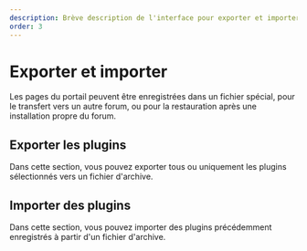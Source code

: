 ```yaml
---
description: Brève description de l'interface pour exporter et importer des plugins portails
order: 3
---
```


# Exporter et importer

Les pages du portail peuvent être enregistrées dans un fichier spécial, pour le transfert vers un autre forum, ou pour la restauration après une installation propre du forum.

## Exporter les plugins

Dans cette section, vous pouvez exporter tous ou uniquement les plugins sélectionnés vers un fichier d'archive.

## Importer des plugins

Dans cette section, vous pouvez importer des plugins précédemment enregistrés à partir d'un fichier d'archive.

